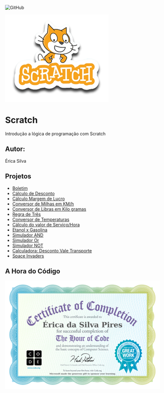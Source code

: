 ![GitHub](https://img.shields.io/github/license/epires93/Scratch?style=flat-square)

![Scratch](https://github.com/epires93/Scratch/blob/main/assets/icons/scratch.png?raw=true)

# Scratch
Introdução a lógica de programação com Scratch
## Autor:
Érica Silva


## Projetos
- [Boletim](https://scratch.mit.edu/projects/881964838/)
- [Cálculo de Desconto](https://scratch.mit.edu/projects/883236486/)
- [Cálculo Margem de Lucro](https://scratch.mit.edu/projects/884626987/)
- [Conversor de Milhas em KM/h](https://scratch.mit.edu/projects/884618787/)
- [Conversor de Libras em Kilo gramas](https://scratch.mit.edu/projects/884624772/)
- [Regra de Três](https://scratch.mit.edu/projects/884624772/)
- [Conversor de Temperaturas](https://scratch.mit.edu/projects/884857800/editor/)
- [Cálculo do valor de Serviço/Hora](https://scratch.mit.edu/projects/885213736/)
- [Etanol x Gasolina](https://scratch.mit.edu/projects/887245382/)
- [Simulador AND](https://scratch.mit.edu/projects/888048264/)
- [Simulador Or](https://scratch.mit.edu/projects/888058219/)
- [Simulador NOT](https://scratch.mit.edu/projects/888058264/)
- [Calculadora: Desconto Vale Transporte](https://scratch.mit.edu/projects/888436948/)
- [Space Invaders](https://scratch.mit.edu/projects/897288314/)
  

   
## A Hora do Código
![HORA DO CÓDIGO](https://github.com/epires93/Scratch/blob/main/assets/icons/CERTIFICADO.jpg)
